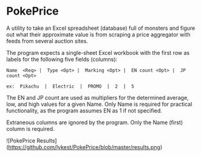 # PokePrice

A utility to take an Excel spreadsheet (database) full of monsters and figure out what their approximate value 
is from scraping a price aggregator with feeds from several auction sites.

The program expects a single-sheet Excel workbook with the first row as labels for the following five fields (columns):

    Name  <Req> |  Type <Opt> |  Marking <Opt> |  EN count <Opt> |  JP count <Opt>

    ex:  Pikachu  |  Electric  |  PROMO  |  2  |  5

The EN and JP count are used as multipliers for the determined average, low, and high values for a given Name.
Only Name is required for practical functionality, as the program assumes EN as 1 if not specified.

Extraneous columns are ignored by the program.  Only the Name (first) column is required.

![PokePrice Results]
(https://github.com/lykest/PokePrice/blob/master/results.png)

